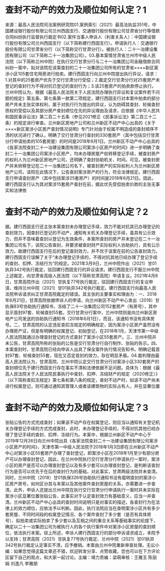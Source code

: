 # 查封不动产的效力及顺位如何认定？1

来源：最高人民法院司法案例研究院01.案例索引（2021）最高法执监351号，中国建设银行股份有限公司兰州西固支行、交通银行股份有限公司甘肃省分行等借款合同纠纷执行监督执行裁定书02.案件当事人申诉人（利害关系人）：中国建设银行股份有限公司兰州西固支行（以下简称建行西固支行）。申请执行人：交通银行股份有限公司甘肃省分行（以下简称交行甘肃分行）。被执行人：二十一冶建设集团有限公司（以下简称二十一冶集团公司）。03.基本案情甘肃省兰州市中级人民法院（以下简称兰州中院）在执行交行甘肃分行与二十一冶集团公司金融借款合同纠纷一案中，拟对该院在该案查封的二十一冶集团公司所有的甘肃省××××新区案涉小区105套住宅用房进行拍卖。建行西固支行向兰州中院提出执行异议，请求：1.对其中的25套房产优先于交行甘肃分行受偿；2.裁定交行甘肃分行对25套房产未登记的查封行为不得对抗已登记的查封行为；3.该25套房产的拍卖款停止执行。兰州中院认为，根据《最高人民法院关于人民法院办理执行异议和复议案件若干问题的规定》第五条、第七条第一款第二项规定，建行西固支行对本案中拍卖的部分房产并未主张实体权利，属于对执行行为提出的异议，认为妨碍其查封、轮候查封债权的受偿以及其部分房产查封顺位在先的异议理由及请求，应依据《中华人民共和国民事诉讼法》第二百二十五条（参见2021修正《民事诉讼法》第二百三十二条）的规定进行审查。兰州新区房地产公司和兰州新区不动产中心出具的《关于××××新区案涉小区房产查封情况说明》专门针对由于权属不明造成的查封顺序不清的状况进行了确认，明确了交行甘肃分行查封的330套房产（其中包括交行甘肃分行申请拍卖的105套房屋）的时间是2018年6月1日。兰州新区不动产中心出具的《各家法院查封二十一冶建设集团有限公司案涉小区房产的时间》进一步明确了查封二十一冶集团公司案涉小区房产，均未办理房屋产权转移登记手续，被查封房产的权利人为兰州新区房地产公司，还明确了查封协助机关、时间。可见，被查封房产并未转移登记在二十一冶集团公司名下，被查封房产的实际权利人为兰州新区房地产公司，该院在此情况下，公告查封案涉房产的行为，符合法律规定。建行西固支行申请查封房产（其中包括案涉25套房产）的时间是2018年6月21日。因此，建行西固支行认为其对案涉15套房产查封在前，据此优先受偿拍卖价款的主张无事实和法律依

# 查封不动产的效力及顺位如何认定？2

据。建行西固支行还主张本案查封未办理登记手续，效力不能对抗其已办理登记的查封效力，因查封已登记的不动产，通知有关机关办理登记手续，虽具有公示效力，但并不意味着查封以登记为生效条件，本案所查封的房产并未登记在二十一冶集团公司名下，该院公告查封，并要求被查封财产实际权利人协助执行，具有公示效力。故建行西固支行在后的登记查封效力，并不优于该案在前的公告查封效力。建行西固支行误解了关于“未办理登记手续的，不得对抗其他已经办理了登记手续的查封、扣押、冻结行为”的规定。2021年3月9日，兰州中院作出（2021）甘01执异342号执行裁定，驳回建行西固支行的异议请求。建行西固支行不服兰州中院上述裁定，向甘肃省高级人民法院（以下简称甘肃高院）申请复议。2021年4月8日，甘肃高院作出（2021）甘执复77号执行裁定，驳回建行西固支行的复议申请，维持兰州中院（2021）甘01执异342号执行裁定。建行西固支行向最高人民法院申诉请求纠正甘肃高院裁定的错误。其主张的主要事实和理由为：一、2018年6月21日，甘肃高院依据申诉人的申请，向兰州新区不动产中心发出（2018）甘执保83号协助执行通知书，冻结了二十一冶集团公司152套房产（有房号），其中显示首封97套、轮候查封55套。交行甘肃分行案中，兰州中院则是向兰州新区房地产公司发送的协助执行通知书（2018年6月1日），而且，该通知书没有具体房号。二、甘肃高院的认定违反查扣冻规定的明确规定，因为案涉小区房产虽然没有办理房产证，但是有明确的权属登记、初始登记，在2018年1月，天津市第一中级人民法院就通过办理查封登记的方式查封了案涉小区55套房产。三、兰州中院并未公告，甘肃高院所称的张贴的公告是交行甘肃分行自行制作、张贴的告示。四、本案查封时，甘肃高院已经向申诉人出具了保全案件执行情况告知书，明确记载首封97套、轮候查封55套，现在又否定首封的效力，存在明显矛盾。04.裁判理由最高人民法院认为，甘肃高院、兰州中院认定交行甘肃分行对案涉小区330套房产的查封顺位先于建行西固支行存在事实不清和法律依据不足问题。具体为：根据《最高人民法院关于人民法院民事执行中查封、扣押、冻结财产的规定（2020修正）》（以下简称查扣冻规定》第七条和第八条的规定，查封不动产时，如该不动产尚未进行权属登记，则可通过通知其管理人或者该建筑物的实际占有人，并在显著位置

# 查封不动产的效力及顺位如何认定？3

张贴公告的方式完成查封；如果该不动产存在权属登记，则应当以通知有关登记机关办理登记手续的方式完成查封，此时，未办理登记手续的，不得对抗其他已经办理了登记手续的查封、扣押、冻结行为。本案中，根据兰州新区不动产中心于2019年12月26日向兰州中院出具《各家法院查封二十一冶建设集团有限公司案涉小区房产的时间》，天津市第一中级人民法院于2018年1月3日即在兰州新区不动产中心对案涉小区55套房产办理了查封登记，即案涉小区在2018年1月至少有部分房产可以办理查封登记，因此，在兰州中院执行交行甘肃分行申请执行一案时，案涉小区的房产是否可以办理查封登记以及有多少套可以办理查封登记，是判断该查封行为是否可以优先于在后的查封行为的基础，对此事实，甘肃两级法院并未查清。同时，兰州中院（2018）甘01执保326号协助执行通知书没有载明查封的案涉小区房产房号，如何区分其与本案以及其他案件查封房屋的关系，亦需要进一步查清。此外，申诉人还提出兰州中院在执行交行甘肃分行申请执行一案时并未实际在案涉小区显著位置张贴公告，此事实对于认定查封效力有基础意义，应当一并查清。兰州新区不动产中心出具的查封时间说明只是对事实的描述，各查封行为在法律上的效力顺位，应依法予以判断。因此，执行法院应当在查明案涉小区共有多少套房屋、不同时间段的权属登记情况、各个案件查封了多少套（是否有具体房号）、拟拍卖或实际拍卖了多少套以及互相之间的重合关系等基础事实的前提下，确定以二十一冶集团公司为被执行人的各个执行案件中对案涉小区房屋的查封顺位，依法执行本案。综上所述，申诉人建行西固支行的部分申诉请求成立，本院予以支持；甘肃高院（2021）甘执复77号执行裁定、兰州中院（2021）甘01执异342号执行裁定认定事实不清，应予撤销。本案由兰州中院重新审查处理。无讼小编：如果您觉得这篇文章还不错，欢迎转发分享、点赞收藏，您也可以在下方评论区留下自己的观点，和大家一起讨论。主编：靖力责编：梁萌审核：王雅玉 陈丽娟 刘逸凡 李雅朋

